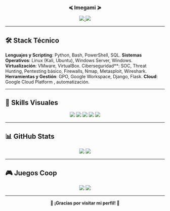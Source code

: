 <h3 align="center">≼ Imegami ≽</h3>

<p align="center">
  <a href="https://github.com/Imegami">
    <img src="https://img.shields.io/badge/GitHub-Imegami-black?style=for-the-badge&logo=github" />
  </a>
  <a href="https://www.linkedin.com/in/mjmartinezleo/">
    <img src="https://img.shields.io/badge/LinkedIn-mjmartinezleo-blue?style=for-the-badge&logo=linkedin" />
  </a>
</p>

---

## 🛠️ Stack Técnico

**Lenguajes y Scripting**: Python, Bash, PowerShell, SQL.
**Sistemas Operativos**: Linux (Kali, Ubuntu), Windows Server, Windows.
**Virtualización**: VMware, VirtualBox.
Ciberseguridad**: SOC, Threat Hunting, Pentesting básico, Firewalls, Nmap, Metasploit, Wireshark.
**Herramientas y Gestión**: GPO, Google Workspace, Django, Flask.
**Cloud**: Google Cloud Platform , automatización.


---

## 🧰 Skills Visuales

<p align="center">
  <img src="https://img.shields.io/badge/Linux-FCC624?style=flat-square&logo=linux&logoColor=black" />
  <img src="https://img.shields.io/badge/Flask-000000?style=flat-square&logo=flask&logoColor=white" />
  <img src="https://img.shields.io/badge/Django-092E20?style=flat-square&logo=django&logoColor=white" />
  <img src="https://img.shields.io/badge/Kali_Linux-557799?style=flat-square&logo=kalilinux&logoColor=white" />
  <img src="https://img.shields.io/badge/Python-3776AB?style=flat-square&logo=python&logoColor=white" />
</p>

---

## 📊 GitHub Stats

<p align="center">
  <img src="https://github-readme-stats.vercel.app/api?username=Imegami&show_icons=true&theme=default" />
  <img src="https://github-readme-stats.vercel.app/api/top-langs/?username=Imegami&layout=compact&theme=default" />
</p>

---

## 🎮 Juegos Coop

<p align="center">
  <img src="https://img.shields.io/badge/Helldivers_2-grey?style=flat-square&logo=steam&logoColor=white" />
  <img src="https://img.shields.io/badge/League_of_Legends-1E90FF?style=flat-square&logo=riot-games&logoColor=white" />
</p>

---

<p align="center"><strong>💜 ¡Gracias por visitar mi perfil! 💜</strong></p>
